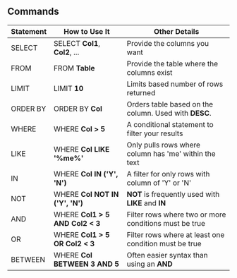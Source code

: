 ## Commands

<table role="table" class="chakra-table css-tbplpl"><thead node="[object Object]" class="css-0"><tr role="row" class="css-0"><th class="css-1ddnzqw"><strong>Statement</strong></th><th class="css-1ddnzqw"><strong>How to Use It</strong></th><th class="css-1ddnzqw"><strong>Other Details</strong></th></tr></thead><tbody node="[object Object]" class="css-0"><tr role="row" class="css-0"><td role="gridcell" class="css-5ev0lj">SELECT</td><td role="gridcell" class="css-5ev0lj">SELECT <strong>Col1</strong>, <strong>Col2</strong>, ...</td><td role="gridcell" class="css-5ev0lj">Provide the columns you want</td></tr><tr role="row" class="css-0"><td role="gridcell" class="css-5ev0lj">FROM</td><td role="gridcell" class="css-5ev0lj">FROM <strong>Table</strong></td><td role="gridcell" class="css-5ev0lj">Provide the table where the columns exist</td></tr><tr role="row" class="css-0"><td role="gridcell" class="css-5ev0lj">LIMIT</td><td role="gridcell" class="css-5ev0lj">LIMIT <strong>10</strong></td><td role="gridcell" class="css-5ev0lj">Limits based number of rows returned</td></tr><tr role="row" class="css-0"><td role="gridcell" class="css-5ev0lj">ORDER BY</td><td role="gridcell" class="css-5ev0lj">ORDER BY <strong>Col</strong></td><td role="gridcell" class="css-5ev0lj">Orders table based on the column.  Used with <strong>DESC</strong>.</td></tr><tr role="row" class="css-0"><td role="gridcell" class="css-5ev0lj">WHERE</td><td role="gridcell" class="css-5ev0lj">WHERE <strong>Col &gt; 5</strong></td><td role="gridcell" class="css-5ev0lj">A conditional statement to filter your results</td></tr><tr role="row" class="css-0"><td role="gridcell" class="css-5ev0lj">LIKE</td><td role="gridcell" class="css-5ev0lj">WHERE <strong>Col LIKE '%me%'</strong></td><td role="gridcell" class="css-5ev0lj">Only pulls rows where column has 'me' within the text</td></tr><tr role="row" class="css-0"><td role="gridcell" class="css-5ev0lj">IN</td><td role="gridcell" class="css-5ev0lj">WHERE <strong>Col IN ('Y', 'N')</strong></td><td role="gridcell" class="css-5ev0lj">A filter for only rows with column of 'Y' or 'N'</td></tr><tr role="row" class="css-0"><td role="gridcell" class="css-5ev0lj">NOT</td><td role="gridcell" class="css-5ev0lj">WHERE <strong>Col NOT IN ('Y', 'N')</strong></td><td role="gridcell" class="css-5ev0lj"><strong>NOT</strong> is frequently used with <strong>LIKE</strong> and <strong>IN</strong></td></tr><tr role="row" class="css-0"><td role="gridcell" class="css-5ev0lj">AND</td><td role="gridcell" class="css-5ev0lj">WHERE <strong>Col1 &gt; 5 AND Col2 &lt; 3</strong></td><td role="gridcell" class="css-5ev0lj">Filter rows where two or more conditions must be true</td></tr><tr role="row" class="css-0"><td role="gridcell" class="css-5ev0lj">OR</td><td role="gridcell" class="css-5ev0lj">WHERE <strong>Col1 &gt; 5 OR Col2 &lt; 3</strong></td><td role="gridcell" class="css-5ev0lj">Filter rows where at least one condition must be true</td></tr><tr role="row" class="css-0"><td role="gridcell" class="css-5ev0lj">BETWEEN</td><td role="gridcell" class="css-5ev0lj">WHERE <strong>Col BETWEEN 3 AND 5</strong></td><td role="gridcell" class="css-5ev0lj">Often easier syntax than using an <strong>AND</strong></td></tr></tbody></table>